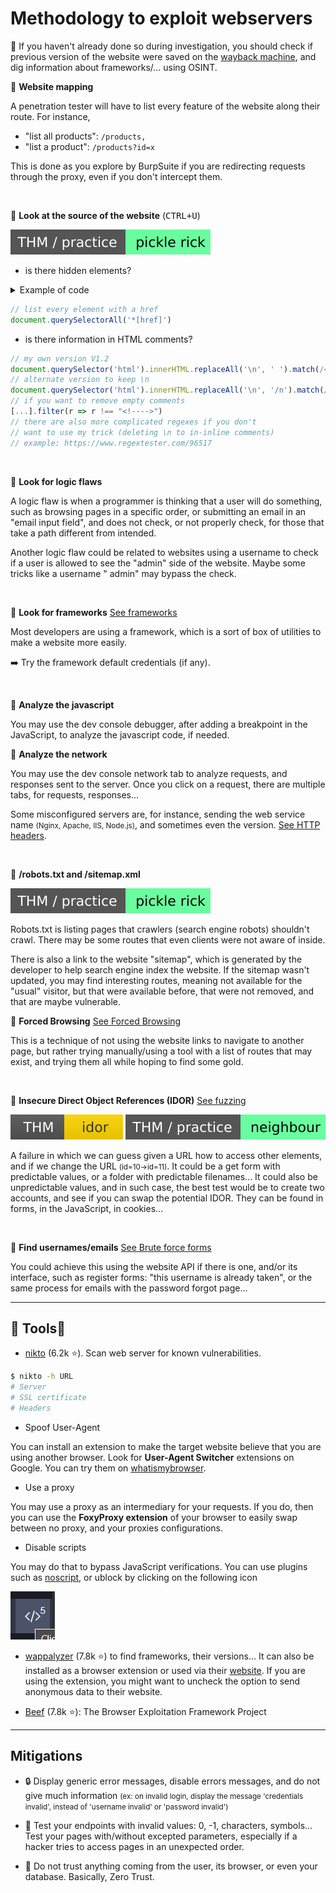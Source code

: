 # Methodology to exploit webservers

<p>

📜 If you haven't already done so during investigation, you should check if previous version of the website were saved on the [wayback machine](https://archive.org/web/), and dig information about frameworks/... using OSINT.
</p>

<div class="row row-cols-md-2 mt-4"><div>

🌟  **Website mapping**

A penetration tester will have to list every feature of the website along their route. For instance,

* "list all products": `/products,`
* "list a product": `/products?id=x`

This is done as you explore by BurpSuite if you are redirecting requests through the proxy, even if you don't intercept them.

<br>

🌟  **Look at the source of the website** (<kbd>CTRL+U</kbd>)

[![picklerick](../../_badges/thm-p/picklerick.svg)](https://tryhackme.com/room/picklerick)

* is there hidden elements?

<details class="details-e">
<summary>Example of code</summary>

```javascript
Array.from(document.querySelectorAll('*')).filter(x => {
    // There were not displayed to the user in the first place
    if (x.nodeName === "HEAD" || x.nodeName === "META"
        || x.nodeName === "LINK" || x.nodeName === "STYLE"
        || x.nodeName === "SCRIPT" || x.nodeName === "TITLE") return false
    // hidden hidden="" hidden="hidden"
    if (x.hidden === true) return true
    // style (visibility/display/font-size)
    const style = window.getComputedStyle(x)
    if (style.visibility === 'hidden') return true
    if (style.display === 'none') return true
    if (style.fontSize === "0px") return true
    return false
}).map(x => x.outerHTML)
```
</details>

```javascript
// list every element with a href
document.querySelectorAll('*[href]') 
```

* is there information in HTML comments?

```javascript
// my own version V1.2
document.querySelector('html').innerHTML.replaceAll('\n', ' ').match(/<!--.*?-->/g)
// alternate version to keep \n
document.querySelector('html').innerHTML.replaceAll('\n', '/n').match(/<!--.*?-->/g).map(x => x.replaceAll('/n', '\n'))
// if you want to remove empty comments
[...].filter(r => r !== "<!---->")
// there are also more complicated regexes if you don't
// want to use my trick (deleting \n to in-inline comments) 
// example: https://www.regextester.com/96517
```
<br>

🌟  **Look for logic flaws**

A logic flaw is when a programmer is thinking that a user will do something, such as browsing pages in a specific order, or submitting an email in an "email input field", and does not check, or not properly check, for those that take a path different from intended.

Another logic flaw could be related to websites using a username to check if a user is allowed to see the "admin" side of the website. Maybe some tricks like a username " admin" may bypass the check.

<br>

🌟  **Look for frameworks** [See frameworks](frameworks/index.md)

Most developers are using a framework, which is a sort of box of utilities to make a website more easily.

➡️ Try the framework default credentials (if any).

<br>

🌟  **Analyze the javascript**

You may use the dev console debugger, after adding a breakpoint in the JavaScript, to analyze the javascript code, if needed.

</div><div>

🌟  **Analyze the network**

You may use the dev console network tab to analyze requests, and responses sent to the server. Once you click on a request, there are multiple tabs, for requests, responses...

Some misconfigured servers are, for instance, sending the web service name <small>(Nginx, Apache, IIS, Node.js)</small>, and sometimes even the version. [See HTTP headers](others/headers.md).

<br>

🌟  **/robots.txt and /sitemap.xml**

[![picklerick](../../_badges/thm-p/picklerick.svg)](https://tryhackme.com/room/picklerick)

Robots.txt is listing pages that crawlers (search engine robots) shouldn't crawl. There may be some routes that even clients were not aware of inside.

There is also a link to the website "sitemap", which is generated by the developer to help search engine index the website. If the sitemap wasn't updated, you may find interesting routes, meaning not available for the "usual" visitor, but that were available before, that were not removed, and that are maybe vulnerable.

🌟  **Forced Browsing** [See Forced Browsing](fuzz/forced_browsing.md)

This is a technique of not using the website links to navigate to another page, but rather trying manually/using a tool with a list of routes that may exist, and trying them all while hoping to find some gold.

<br>

🌟  **Insecure Direct Object References (IDOR)** [See fuzzing](fuzz/index.md)

[![idor](../../_badges/thm/idor.svg)](https://tryhackme.com/room/idor)
[![neighbour](../../_badges/thm-p/neighbour.svg)](https://tryhackme.com/room/neighbour)

A failure in which we can guess given a URL how to access other elements,
and if we change the URL <small>(id=10$\to$id=11)</small>. It could be a get form with predictable values, or a folder with predictable filenames... It could also be unpredictable values, and in such case, the best test would be to create two accounts, and see if you can swap the potential IDOR. They can be found in forms, in the JavaScript, in cookies...

<br>

🌟  **Find usernames/emails** [See Brute force forms](forms/index.md)

You could achieve this using the website API if there is one, and/or its interface, such as register forms: "this username is already taken", or the same process for emails with the password forgot page...
</div></div>

<hr class="sep-both">

## 🎣 Tools🎣

<div class="row row-cols-md-2"><div>

* [nikto](https://github.com/sullo/nikto) (6.2k ⭐). Scan web server for known vulnerabilities.

```bash
$ nikto -h URL
# Server
# SSL certificate
# Headers
```

* Spoof User-Agent

You can install an extension to make the target website believe that you are using another browser. Look for **User-Agent Switcher** extensions on Google. You can try them on [whatismybrowser](https://www.whatismybrowser.com/).

* Use a proxy

You may use a proxy as an intermediary for your requests. If you do, then you can use the **FoxyProxy extension** of your browser to easily swap between no proxy, and your proxies configurations.
</div><div>

* Disable scripts

You may do that to bypass JavaScript verifications. You can use plugins such as [noscript](https://noscript.net/), or ublock by clicking on the following icon

![ublock_disable_scripts](_images/ublock_disable_scripts.png)

* [wappalyzer](https://github.com/wappalyzer/wappalyzer) (7.8k ⭐) to find frameworks, their versions... It can also be installed as a browser extension or used via their [website](https://www.wappalyzer.com/). If you are using the extension, you might want to uncheck the option to send anonymous data to their website.

* [Beef](https://github.com/beefproject/beef) (7.8k ⭐): The Browser Exploitation Framework Project
</div></div>

<hr class="sep-both">

## Mitigations

<div class="row row-cols-md-2 mt-4"><div>

* 🔒 Display generic error messages, disable errors messages, and do not give much information <small>(ex: on invalid login, display the message 'credentials invalid', instead of 'username invalid' or 'password invalid')</small>

* 🚧 Test your endpoints with invalid values: 0, -1, characters, symbols... Test your pages with/without excepted parameters, especially if a hacker tries to access pages in an unexpected order.
</div><div>

* 🔫 Do not trust anything coming from the user, its browser, or even your database. Basically, Zero Trust.
</div></div>